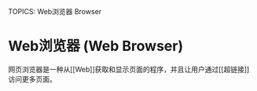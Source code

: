 TOPICS: Web浏览器
        Browser

# Web浏览器 (Web Browser)

网页浏览器是一种从[[Web]]获取和显示页面的程序，并且让用户通过[[超链接]]访问更多页面。
